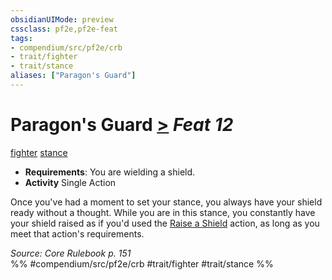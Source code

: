 ```yaml
---
obsidianUIMode: preview
cssclass: pf2e,pf2e-feat
tags:
- compendium/src/pf2e/crb
- trait/fighter
- trait/stance
aliases: ["Paragon's Guard"]
---
```

# Paragon's Guard  [>](rules/core-rulebook/chapter-9-playing-the-game.md#Actions "Single Action") *Feat 12*  
[fighter](rules/traits/fighter.md)  [stance](rules/traits/stance.md)  

- **Requirements**: You are wielding a shield.
- **Activity** Single Action

Once you've had a moment to set your stance, you always have your shield ready without a thought. While you are in this stance, you constantly have your shield raised as if you'd used the [Raise a Shield](rules/actions/raise-a-shield.md) action, as long as you meet that action's requirements.

*Source: Core Rulebook p. 151*  
%% #compendium/src/pf2e/crb #trait/fighter #trait/stance %%